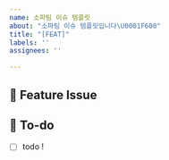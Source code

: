 ```yaml
---
name: 소파팀 이슈 템플릿
about: "소파팀 이슈 템플릿입니다\U0001F600"
title: "[FEAT]"
labels: ''
assignees: ''

---
```


## 📌  Feature Issue
<!-- 구현할 기능에 대해 설명해주세요. -->

## 📝  To-do
<!-- 해야 할 일들을 적어주세요. -->
- [ ] todo !
